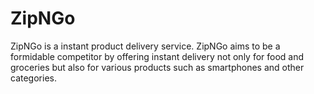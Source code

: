 # ZipNGo
ZipNGo is a instant product delivery service. ZipNGo aims to be a formidable competitor by offering instant delivery not only for food and groceries but also for various products such as smartphones and other categories.
